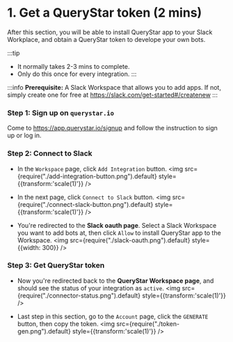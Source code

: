 # 1. Get a QueryStar token (2 mins)

After this section, you will be able to install QueryStar app to your Slack Workplace, and obtain a QueryStar token to develope your own bots. 

:::tip
- It normally takes 2-3 mins to complete.
- Only do this once for every integration.
:::

:::info
**Prerequisite:** A Slack Workspace that allows you to add apps. If not, simply create one for free at https://slack.com/get-started#/createnew
:::

### Step 1: Sign up on `querystar.io`
Come to https://app.querystar.io/signup and follow the instruction to sign up or log in.

### Step 2: Connect to Slack

- In the `Workspace` page, click `Add Integration` button.
  <img src={require("./add-integration-button.png").default} style={{transform:'scale(1)'}} />

- In the next page, click `Connect to Slack` button.
  <img src={require("./connect-slack-button.png").default} style={{transform:'scale(1)'}} />

- You're redirected to the **Slack oauth page**. Select a Slack Workspace you want to add bots at, then click `Allow` to install QueryStar app to the Workspace. 
  <img src={require("./slack-oauth.png").default} style={{width: 300}} />

### Step 3: Get QueryStar token

- Now you're redirected back to the **QueryStar Workspace page**, and should see the status of your integration as `active`.
  <img src={require("./connector-status.png").default} style={{transform:'scale(1)'}} />

- Last step in this section, go to the `Account` page, click the `GENERATE` button, then copy the token.
  <img src={require("./token-gen.png").default} style={{transform:'scale(1)'}} />  
